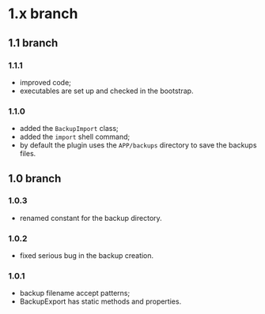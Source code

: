 # 1.x branch
## 1.1 branch
### 1.1.1
* improved code;
* executables are set up and checked in the bootstrap.

### 1.1.0
* added the `BackupImport` class;
* added the `import` shell command;
* by default the plugin uses the `APP/backups` directory to save the backups files.

## 1.0 branch
### 1.0.3
* renamed constant for the backup directory.

### 1.0.2
* fixed serious bug in the backup creation.

### 1.0.1
* backup filename accept patterns;
* BackupExport has static methods and properties.